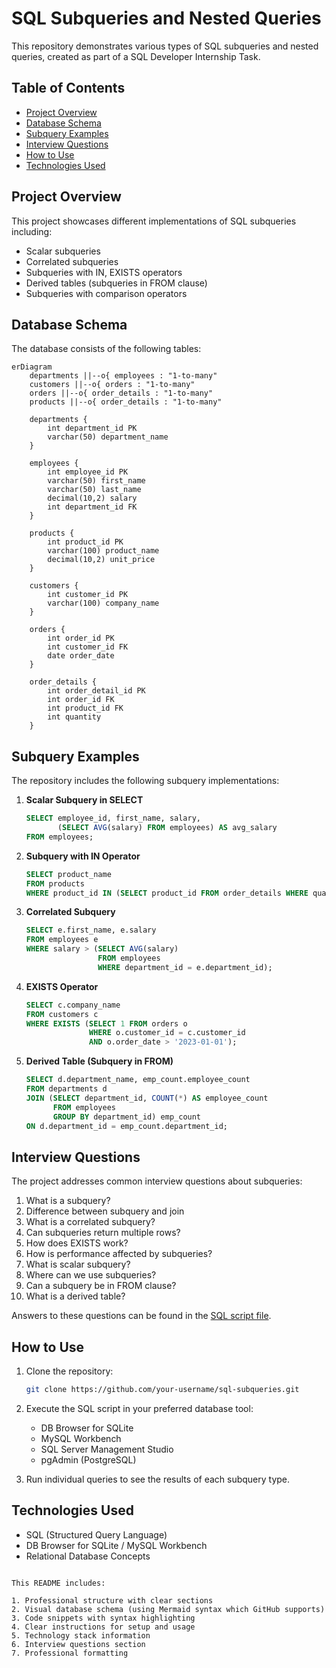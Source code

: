 
# SQL Subqueries and Nested Queries

This repository demonstrates various types of SQL subqueries and nested queries, created as part of a SQL Developer Internship Task.

## Table of Contents
- [Project Overview](#project-overview)
- [Database Schema](#database-schema)
- [Subquery Examples](#subquery-examples)
- [Interview Questions](#interview-questions)
- [How to Use](#how-to-use)
- [Technologies Used](#technologies-used)

## Project Overview

This project showcases different implementations of SQL subqueries including:
- Scalar subqueries
- Correlated subqueries
- Subqueries with IN, EXISTS operators
- Derived tables (subqueries in FROM clause)
- Subqueries with comparison operators

## Database Schema

The database consists of the following tables:

```mermaid
erDiagram
    departments ||--o{ employees : "1-to-many"
    customers ||--o{ orders : "1-to-many"
    orders ||--o{ order_details : "1-to-many"
    products ||--o{ order_details : "1-to-many"
    
    departments {
        int department_id PK
        varchar(50) department_name
    }
    
    employees {
        int employee_id PK
        varchar(50) first_name
        varchar(50) last_name
        decimal(10,2) salary
        int department_id FK
    }
    
    products {
        int product_id PK
        varchar(100) product_name
        decimal(10,2) unit_price
    }
    
    customers {
        int customer_id PK
        varchar(100) company_name
    }
    
    orders {
        int order_id PK
        int customer_id FK
        date order_date
    }
    
    order_details {
        int order_detail_id PK
        int order_id FK
        int product_id FK
        int quantity
    }
```

## Subquery Examples

The repository includes the following subquery implementations:

1. **Scalar Subquery in SELECT**
   ```sql
   SELECT employee_id, first_name, salary,
          (SELECT AVG(salary) FROM employees) AS avg_salary
   FROM employees;
   ```

2. **Subquery with IN Operator**
   ```sql
   SELECT product_name 
   FROM products
   WHERE product_id IN (SELECT product_id FROM order_details WHERE quantity > 3);
   ```

3. **Correlated Subquery**
   ```sql
   SELECT e.first_name, e.salary
   FROM employees e
   WHERE salary > (SELECT AVG(salary) 
                   FROM employees 
                   WHERE department_id = e.department_id);
   ```

4. **EXISTS Operator**
   ```sql
   SELECT c.company_name
   FROM customers c
   WHERE EXISTS (SELECT 1 FROM orders o 
                 WHERE o.customer_id = c.customer_id
                 AND o.order_date > '2023-01-01');
   ```

5. **Derived Table (Subquery in FROM)**
   ```sql
   SELECT d.department_name, emp_count.employee_count
   FROM departments d
   JOIN (SELECT department_id, COUNT(*) AS employee_count
         FROM employees
         GROUP BY department_id) emp_count
   ON d.department_id = emp_count.department_id;
   ```

## Interview Questions

The project addresses common interview questions about subqueries:

1. What is a subquery?
2. Difference between subquery and join
3. What is a correlated subquery?
4. Can subqueries return multiple rows?
5. How does EXISTS work?
6. How is performance affected by subqueries?
7. What is scalar subquery?
8. Where can we use subqueries?
9. Can a subquery be in FROM clause?
10. What is a derived table?

Answers to these questions can be found in the [SQL script file](/subqueries_demo.sql).

## How to Use

1. Clone the repository:
   ```bash
   git clone https://github.com/your-username/sql-subqueries.git
   ```

2. Execute the SQL script in your preferred database tool:
   - DB Browser for SQLite
   - MySQL Workbench
   - SQL Server Management Studio
   - pgAdmin (PostgreSQL)

3. Run individual queries to see the results of each subquery type.

## Technologies Used

- SQL (Structured Query Language)
- DB Browser for SQLite / MySQL Workbench
- Relational Database Concepts

```

This README includes:

1. Professional structure with clear sections
2. Visual database schema (using Mermaid syntax which GitHub supports)
3. Code snippets with syntax highlighting
4. Clear instructions for setup and usage
5. Technology stack information
6. Interview questions section
7. Professional formatting

